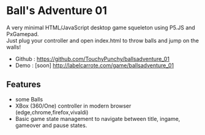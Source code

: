 Ball's Adventure 01
===================

A very minimal HTML/JavaScript desktop game squeleton using P5.JS and PxGamepad.  
Just plug your controller and open index.html to throw balls and jump on the walls!

- Github : https://github.com/TouchyPunchy/ballsadventure_01  
- Demo : [soon] http://labelcarrote.com/game/ballsadventure_01

Features
--------
- some Balls 
- XBox (360/One) controller in modern browser (edge,chrome,firefox,vivaldi)
- Basic game state management to navigate between title, ingame, gameover and pause states.
